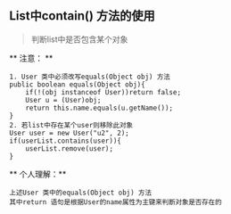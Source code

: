 ## List中contain() 方法的使用  

> 判断list中是否包含某个对象  

** 注意： **  

	1. User 类中必须改写equals(Object obj) 方法  	
	public boolean equals(Object obj){
		if(!(obj instanceof User))return false;
		User u = (User)obj;
		return this.name.equals(u.getName());
	}
	2. 若list中存在某个user则移除此对象
	User user = new User("u2", 2);
	if(userList.contains(user)){
		userList.remove(user);
	}
	
** 个人理解：**  

	上述User 类中的equals(Object obj) 方法  
	其中return 语句是根据User的name属性为主键来判断对象是否存在的  
	
